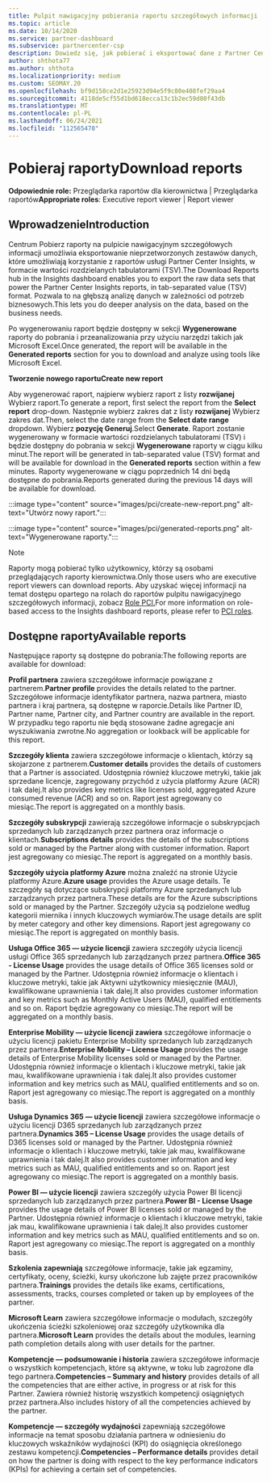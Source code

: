 ```yaml
---
title: Pulpit nawigacyjny pobierania raportu szczegółowych informacji
ms.topic: article
ms.date: 10/14/2020
ms.service: partner-dashboard
ms.subservice: partnercenter-csp
description: Dowiedz się, jak pobierać i eksportować dane z Partner Center pulpitu nawigacyjnego raportowania oraz z raportów Partner Center Insights.
author: shthota77
ms.author: shthota
ms.localizationpriority: medium
ms.custom: SEOMAY.20
ms.openlocfilehash: bf9d158ce2d1e25923d94e5f9c80e408fef29aa4
ms.sourcegitcommit: 4118de5cf55d1bd618ecca13c1b2ec59d80f43db
ms.translationtype: MT
ms.contentlocale: pl-PL
ms.lasthandoff: 06/24/2021
ms.locfileid: "112565478"
---
```

# <a name="download-reports"></a><span data-ttu-id="02360-103">Pobieraj raporty</span><span class="sxs-lookup"><span data-stu-id="02360-103">Download reports</span></span>

<span data-ttu-id="02360-104">**Odpowiednie role:** Przeglądarka raportów dla kierownictwa | Przeglądarka raportów</span><span class="sxs-lookup"><span data-stu-id="02360-104">**Appropriate roles**: Executive report viewer | Report viewer</span></span>

## <a name="introduction"></a><span data-ttu-id="02360-105">Wprowadzenie</span><span class="sxs-lookup"><span data-stu-id="02360-105">Introduction</span></span>

<span data-ttu-id="02360-106">Centrum Pobierz raporty na pulpicie nawigacyjnym szczegółowych informacji umożliwia eksportowanie nieprzetworzonych zestawów danych, które umożliwiają korzystanie z raportów usługi Partner Center Insights, w formacie wartości rozdzielanych tabulatorami (TSV).</span><span class="sxs-lookup"><span data-stu-id="02360-106">The Download Reports hub in the Insights dashboard enables you to export the raw data sets that power the Partner Center Insights reports, in tab-separated value (TSV) format.</span></span> <span data-ttu-id="02360-107">Pozwala to na głębszą analizę danych w zależności od potrzeb biznesowych.</span><span class="sxs-lookup"><span data-stu-id="02360-107">This lets you do deeper analysis on the data, based on the business needs.</span></span>

<span data-ttu-id="02360-108">Po wygenerowaniu raport będzie dostępny w sekcji **Wygenerowane** raporty do pobrania i przeanalizowania przy użyciu narzędzi takich jak Microsoft Excel.</span><span class="sxs-lookup"><span data-stu-id="02360-108">Once generated, the report  will be available in the **Generated reports** section for you to download and analyze using tools like Microsoft Excel.</span></span>

<span data-ttu-id="02360-109">**Tworzenie nowego raportu**</span><span class="sxs-lookup"><span data-stu-id="02360-109">**Create new report**</span></span>

<span data-ttu-id="02360-110">Aby wygenerować raport, najpierw wybierz raport z listy **rozwijanej** Wybierz raport.</span><span class="sxs-lookup"><span data-stu-id="02360-110">To generate a report, first select the report from the **Select report** drop-down.</span></span> <span data-ttu-id="02360-111">Następnie wybierz zakres dat z listy **rozwijanej** Wybierz zakres dat.</span><span class="sxs-lookup"><span data-stu-id="02360-111">Then, select the date range from the **Select date range** dropdown.</span></span> <span data-ttu-id="02360-112">Wybierz **pozycję Generuj**.</span><span class="sxs-lookup"><span data-stu-id="02360-112">Select **Generate**.</span></span> <span data-ttu-id="02360-113">Raport zostanie wygenerowany w formacie wartości rozdzielanych tabulatorami (TSV) i będzie dostępny do pobrania w sekcji **Wygenerowane** raporty w ciągu kilku minut.</span><span class="sxs-lookup"><span data-stu-id="02360-113">The report will be generated in tab-separated value (TSV) format and will be available for download in the **Generated reports** section within a few minutes.</span></span> <span data-ttu-id="02360-114">Raporty wygenerowane w ciągu poprzednich 14 dni będą dostępne do pobrania.</span><span class="sxs-lookup"><span data-stu-id="02360-114">Reports generated during the previous 14 days will be available for download.</span></span>

:::image type="content" source="images/pci/create-new-report.png" alt-text="Utwórz nowy raport.":::

:::image type="content" source="images/pci/generated-reports.png" alt-text="Wygenerowane raporty.":::

>[!NOTE] 
><span data-ttu-id="02360-117">Raporty mogą pobierać tylko użytkownicy, którzy są osobami przeglądających raporty kierownictwa.</span><span class="sxs-lookup"><span data-stu-id="02360-117">Only those users who are executive report viewers can download reports.</span></span> <span data-ttu-id="02360-118">Aby uzyskać więcej informacji na temat dostępu opartego na rolach do raportów pulpitu nawigacyjnego szczegółowych informacji, zobacz [Role PCI.](pci-roles.md)</span><span class="sxs-lookup"><span data-stu-id="02360-118">For more information on role-based access to the Insights dashboard reports, please refer to [PCI roles](pci-roles.md).</span></span> 

## <a name="available-reports"></a><span data-ttu-id="02360-119">Dostępne raporty</span><span class="sxs-lookup"><span data-stu-id="02360-119">Available reports</span></span>

<span data-ttu-id="02360-120">Następujące raporty są dostępne do pobrania:</span><span class="sxs-lookup"><span data-stu-id="02360-120">The following reports are available for download:</span></span>

<span data-ttu-id="02360-121">**Profil partnera** zawiera szczegółowe informacje powiązane z partnerem.</span><span class="sxs-lookup"><span data-stu-id="02360-121">**Partner profile** provides the details related to the partner.</span></span> <span data-ttu-id="02360-122">Szczegółowe informacje identyfikator partnera, nazwa partnera, miasto partnera i kraj partnera, są dostępne w raporcie.</span><span class="sxs-lookup"><span data-stu-id="02360-122">Details like Partner ID, Partner name, Partner city, and Partner country are available in the report.</span></span> <span data-ttu-id="02360-123">W przypadku tego raportu nie będą stosowane żadne agregacje ani wyszukiwania zwrotne.</span><span class="sxs-lookup"><span data-stu-id="02360-123">No aggregation or lookback will be applicable for this report.</span></span>

<span data-ttu-id="02360-124">**Szczegóły klienta** zawiera szczegółowe informacje o klientach, którzy są skojarzone z partnerem.</span><span class="sxs-lookup"><span data-stu-id="02360-124">**Customer details** provides the details of customers that a Partner is associated.</span></span> <span data-ttu-id="02360-125">Udostępnia również kluczowe metryki, takie jak sprzedane licencje, zagregowany przychód z użycia platformy Azure (ACR) i tak dalej.</span><span class="sxs-lookup"><span data-stu-id="02360-125">It also provides key metrics like licenses sold, aggregated Azure consumed revenue (ACR) and so on.</span></span> <span data-ttu-id="02360-126">Raport jest agregowany co miesiąc.</span><span class="sxs-lookup"><span data-stu-id="02360-126">The report is aggregated on a monthly basis.</span></span>

<span data-ttu-id="02360-127">**Szczegóły subskrypcji** zawierają szczegółowe informacje o subskrypcjach sprzedanych lub zarządzanych przez partnera oraz informacje o klientach.</span><span class="sxs-lookup"><span data-stu-id="02360-127">**Subscriptions details** provides the details of the subscriptions sold or managed by the Partner along with customer information.</span></span> <span data-ttu-id="02360-128">Raport jest agregowany co miesiąc.</span><span class="sxs-lookup"><span data-stu-id="02360-128">The report is aggregated on a monthly basis.</span></span>

<span data-ttu-id="02360-129">**Szczegóły użycia platformy Azure** można znaleźć na stronie Użycie platformy Azure.</span><span class="sxs-lookup"><span data-stu-id="02360-129">**Azure usage** provides the Azure usage details.</span></span> <span data-ttu-id="02360-130">Te szczegóły są dotyczące subskrypcji platformy Azure sprzedanych lub zarządzanych przez partnera.</span><span class="sxs-lookup"><span data-stu-id="02360-130">These details are for the Azure subscriptions sold or managed by the Partner.</span></span> <span data-ttu-id="02360-131">Szczegóły użycia są podzielone według kategorii miernika i innych kluczowych wymiarów.</span><span class="sxs-lookup"><span data-stu-id="02360-131">The usage details are split by meter category and other key dimensions.</span></span> <span data-ttu-id="02360-132">Raport jest agregowany co miesiąc.</span><span class="sxs-lookup"><span data-stu-id="02360-132">The report is aggregated on monthly basis.</span></span>

<span data-ttu-id="02360-133">**Usługa Office 365 — użycie licencji** zawiera szczegóły użycia licencji usługi Office 365 sprzedanych lub zarządzanych przez partnera.</span><span class="sxs-lookup"><span data-stu-id="02360-133">**Office 365 - License Usage** provides the usage details of Office 365 licenses sold or managed by the Partner.</span></span> <span data-ttu-id="02360-134">Udostępnia również informacje o klientach i kluczowe metryki, takie jak Aktywni użytkownicy miesięcznie (MAU), kwalifikowane uprawnienia i tak dalej.</span><span class="sxs-lookup"><span data-stu-id="02360-134">It also provides customer information and key metrics such as Monthly Active Users (MAU), qualified entitlements and so on.</span></span> <span data-ttu-id="02360-135">Raport będzie agregowany co miesiąc.</span><span class="sxs-lookup"><span data-stu-id="02360-135">The report will be aggregated on a monthly basis.</span></span>

<span data-ttu-id="02360-136">**Enterprise Mobility — użycie licencji zawiera**  szczegółowe informacje o użyciu licencji pakietu Enterprise Mobility sprzedanych lub zarządzanych przez partnera.</span><span class="sxs-lookup"><span data-stu-id="02360-136">**Enterprise Mobility – License Usage**  provides the usage details of Enterprise Mobility licenses sold or managed by the Partner.</span></span> <span data-ttu-id="02360-137">Udostępnia również informacje o klientach i kluczowe metryki, takie jak mau, kwalifikowane uprawnienia i tak dalej.</span><span class="sxs-lookup"><span data-stu-id="02360-137">It also provides customer information and key metrics such as MAU, qualified entitlements and so on.</span></span> <span data-ttu-id="02360-138">Raport jest agregowany co miesiąc.</span><span class="sxs-lookup"><span data-stu-id="02360-138">The report is aggregated on a monthly basis.</span></span>

<span data-ttu-id="02360-139">**Usługa Dynamics 365 — użycie licencji** zawiera szczegółowe informacje o użyciu licencji D365 sprzedanych lub zarządzanych przez partnera.</span><span class="sxs-lookup"><span data-stu-id="02360-139">**Dynamics 365 – License Usage** provides the usage details of D365 licenses sold or managed by the Partner.</span></span> <span data-ttu-id="02360-140">Udostępnia również informacje o klientach i kluczowe metryki, takie jak mau, kwalifikowane uprawnienia i tak dalej.</span><span class="sxs-lookup"><span data-stu-id="02360-140">It also provides customer information and key metrics such as MAU, qualified entitlements and so on.</span></span> <span data-ttu-id="02360-141">Raport jest agregowany co miesiąc.</span><span class="sxs-lookup"><span data-stu-id="02360-141">The report is aggregated on a monthly basis.</span></span>

<span data-ttu-id="02360-142">**Power BI — użycie licencji** zawiera szczegóły użycia Power BI licencji sprzedanych lub zarządzanych przez partnera.</span><span class="sxs-lookup"><span data-stu-id="02360-142">**Power BI - License Usage** provides the usage details of Power BI licenses sold or managed by the Partner.</span></span> <span data-ttu-id="02360-143">Udostępnia również informacje o klientach i kluczowe metryki, takie jak mau, kwalifikowane uprawnienia i tak dalej.</span><span class="sxs-lookup"><span data-stu-id="02360-143">It also provides customer information and key metrics such as MAU, qualified entitlements and so on.</span></span> <span data-ttu-id="02360-144">Raport jest agregowany co miesiąc.</span><span class="sxs-lookup"><span data-stu-id="02360-144">The report is aggregated on a monthly basis.</span></span>

<span data-ttu-id="02360-145">**Szkolenia zapewniają** szczegółowe informacje, takie jak egzaminy, certyfikaty, oceny, ścieżki, kursy ukończone lub zajęte przez pracowników partnera.</span><span class="sxs-lookup"><span data-stu-id="02360-145">**Trainings** provides the details like exams, certifications, assessments, tracks, courses completed or taken up by employees of the partner.</span></span>

<span data-ttu-id="02360-146">**Microsoft Learn** zawiera szczegółowe informacje o modułach, szczegóły ukończenia ścieżki szkoleniowej oraz szczegóły użytkownika dla partnera.</span><span class="sxs-lookup"><span data-stu-id="02360-146">**Microsoft Learn** provides the details about the modules, learning path completion details along with user details for the partner.</span></span>

<span data-ttu-id="02360-147">**Kompetencje — podsumowanie i historia** zawiera szczegółowe informacje o wszystkich kompetencjach, które są aktywne, w toku lub zagrożone dla tego partnera.</span><span class="sxs-lookup"><span data-stu-id="02360-147">**Competencies – Summary and history** provides details of all the competencies that are either active, in progress or at risk for this Partner.</span></span> <span data-ttu-id="02360-148">Zawiera również historię wszystkich kompetencji osiągniętych przez partnera.</span><span class="sxs-lookup"><span data-stu-id="02360-148">Also includes history of all the competencies achieved by the partner.</span></span>

<span data-ttu-id="02360-149">**Kompetencje — szczegóły wydajności** zapewniają szczegółowe informacje na temat sposobu działania partnera w odniesieniu do kluczowych wskaźników wydajności (KPI) do osiągnięcia określonego zestawu kompetencji.</span><span class="sxs-lookup"><span data-stu-id="02360-149">**Competencies – Performance details** provides detail on how the partner is doing with respect to the key performance indicators (KPIs) for achieving a certain set of competencies.</span></span>


